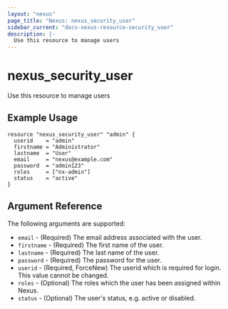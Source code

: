 ```yaml
---
layout: "nexus"
page_title: "Nexus: nexus_security_user"
sidebar_current: "docs-nexus-resource-security_user"
description: |-
  Use this resource to manage users
---
```


# nexus_security_user

Use this resource to manage users

## Example Usage

```hcl
resource "nexus_security_user" "admin" {
  userid    = "admin"
  firstname = "Administrator"
  lastname  = "User"
  email     = "nexus@example.com"
  password  = "admin123"
  roles     = ["nx-admin"]
  status    = "active"
}
```

## Argument Reference

The following arguments are supported:

* `email` - (Required) The email address associated with the user.
* `firstname` - (Required) The first name of the user.
* `lastname` - (Required) The last name of the user.
* `password` - (Required) The password for the user.
* `userid` - (Required, ForceNew) The userid which is required for login. This value cannot be changed.
* `roles` - (Optional) The roles which the user has been assigned within Nexus.
* `status` - (Optional) The user's status, e.g. active or disabled.


